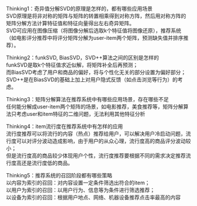 Thinking1：奇异值分解SVD的原理是怎样的，都有哪些应用场景    
SVD原理是将非对称的矩阵与矩阵的转置相乘得到对称方阵，然后用对称方阵的矩阵分解方法计算特征值和特征向量得出左右奇异矩阵。    
SVD可应用在图像压缩（将图像分解后选取k个特征值将图像还原），推荐系统（如电影评分推荐中将评分矩阵分解为user-item两个矩阵，预测缺失值并排序推荐）。    
    
Thinking2：funkSVD, BiasSVD，SVD++算法之间的区别是怎样的    
funkSVD是取k个特征值求近似解，将矩阵补全后再预测；    
而BiasSVD考虑了用户和商品的偏好，将与个性化无关的部分设置为偏好部分；   
SVD++是在BiasSVD的基础上加上对用户隐式反馈（如点击浏览等行为）的考虑。    
    
Thinking3：矩阵分解算法在推荐系统中有哪些应用场景，存在哪些不足    
任何能分解成user-item两个矩阵的场景，如电影推荐，美食推荐等，矩阵分解算法只考虑user和item特征的二维问题，无法利用其他特征分析    
    
Thinking4：item流行度在推荐系统中有怎样的应用    
流行度推荐可以将流行的内容（热点）推荐给用户，可以解决用户冷启动问题，流行度可以对评分波动造成影响，由于用户的从众心理，流行度高的商品评分波动较小；    
但是流行度高的商品较少体现用户个性，流行度推荐要根据不同的需求决定推荐流行度高还是流行度低的商品。    
    
Thinking5：推荐系统的召回阶段都有哪些策略    
以内容为索引的召回：对内容设置一定条件筛选出符合的item；    
以用户为索引的召回：以用户行为、信息等为条件进行筛选推荐；    
以设备为索引的召回：根据用户地点、网络、机器设备推荐点击率最高的内容    
    
